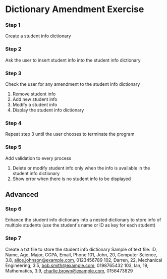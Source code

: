 # Dictionary Amendment Exercise

### Step 1
Create a student info dictionary

### Step 2
Ask the user to insert student info into the student info dictionary

### Step 3
Check the user for any amendment to the student info dictionary
1) Remove student info
2) Add new student info
3) Modify a student info
4) Display the student info dictionary

### Step 4
Repeat step 3 until the user chooses to terminate the program

### Step 5
Add validation to every process
1) Delete or modify student info only when the info is available in the student info dictionary
2) Show error when there is no student info to be displayed

## Advanced
### Step 6
Enhance the student info dictionary into a nested dictionary to store info of multiple students (use the student's name or ID as key for each student)

### Step 7
Create a txt file to store the student info dictionary
Sample of text file:
ID, Name, Age, Major, CGPA, Email, Phone
101, John, 20, Computer Science, 3.8, alice.johnson@example.com, 0123456789
102, Darren, 22, Mechanical Engineering, 3.5, bob.smith@example.com, 0198765432
103, Ian, 19, Mathematics, 3.9, charlie.brown@example.com, 0156473829
